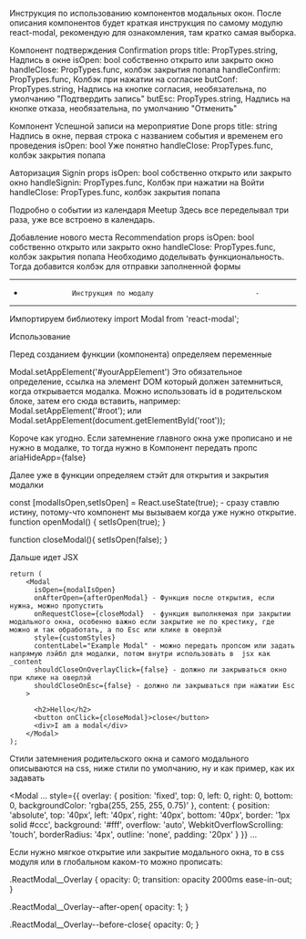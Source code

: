 Инструкция по использованию компонентов модальных окон.
После описания компонентов будет краткая инструкция по самому модулю react-modal, рекомендую для ознакомления, там кратко самая выборка.

Компонент подтверждения Confirmation 
props 
  title: PropTypes.string, Надпись в окне
  isOpen: bool  собственно открыто или закрыто окно
  handleClose: PropTypes.func, колбэк закрытия попапа
  handleConfirm: PropTypes.func, Колбэк при нажатии на согласие
  butConf: PropTypes.string, Надпись на кнопке согласия, необязательна, по умолчанию "Подтвердить запись"
  butEsc: PropTypes.string, Надпись на кнопке отказа, необязательна, по умолчанию "Отменить"

Компонент Успешной записи на мероприятие Done
props
    title: string Надпись в окне, первая строка с названием события и временем его проведения
    isOpen: bool Уже понятно
  handleClose: PropTypes.func, колбэк закрытия попапа

Авторизация Signin
props
  isOpen: bool  собственно открыто или закрыто окно
  handleSignin: PropTypes.func, Колбэк при нажатии на Войти
  handleClose: PropTypes.func, колбэк закрытия попапа

Подробно о событии из календаря Meetup
Здесь все переделывал три раза, уже все встроено в календарь.

Добавление нового места Recommendation
props
  isOpen: bool  собственно открыто или закрыто окно
  handleClose: PropTypes.func, колбэк закрытия попапа
Необходимо доделывать функциональность. Тогда добавится колбэк для отправки заполненной формы




----------------------------------------------------------------
-                 Инструкция по модалу                         -
----------------------------------------------------------------

Импортируем библиотеку
import Modal from 'react-modal';

Использование

Перед созданием функции (компонента) определяем переменные

Modal.setAppElement('#yourAppElement')
Это обязательное определение, ссылка на элемент DOM который должен затемниться, когда открывается модалка.
Можно использовать id в родительском блоке, затем его сюда вставить, например:
Modal.setAppElement('#root');
или
Modal.setAppElement(document.getElementById('root'));

Короче как угодно.
Если затемнение главного окна уже прописано и не нужно в модалке, то тогда нужно в Компонент передать пропс 
ariaHideApp={false}

Далее уже в функции определяем стэйт для открытия и закрытия модалки

  const [modalIsOpen,setIsOpen] = React.useState(true); - сразу ставлю истину, потому-что компонент мы вызываем когда уже нужно открытие. 
  function openModal() {
    setIsOpen(true);
  }

  function closeModal(){
    setIsOpen(false);
  }

Дальше идет JSX 

    return (
        <Modal
          isOpen={modalIsOpen}
          onAfterOpen={afterOpenModal} - Функция после открытия, если нужна, можно пропустить
          onRequestClose={closeModal}  - функция выполняемая при закрытии модального окна, особенно важно если закрытие не по крестику, где можно и так обработать, а по Esc или клике в оверлэй
          style={customStyles}
          contentLabel="Example Modal" - можно передать пропсом или задать напрямую лэйбл для модалки, потом внутри использовать в  jsx как _content
          shouldCloseOnOverlayClick={false} - должно ли закрываться окно при клике на оверлэй
          shouldCloseOnEsc={false} - должно ли закрываться при нажатии Esc
        >

          <h2>Hello</h2>
          <button onClick={closeModal}>close</button>
          <div>I am a modal</div>
        </Modal>
    );

Стили затемнения родительского окна и самого модального описываются на css, ниже стили по умолчанию, ну и как пример, как их задавать

<Modal
  ...
  style={{
    overlay: {
      position: 'fixed',
      top: 0,
      left: 0,
      right: 0,
      bottom: 0,
      backgroundColor: 'rgba(255, 255, 255, 0.75)'
    },
    content: {
      position: 'absolute',
      top: '40px',
      left: '40px',
      right: '40px',
      bottom: '40px',
      border: '1px solid #ccc',
      background: '#fff',
      overflow: 'auto',
      WebkitOverflowScrolling: 'touch',
      borderRadius: '4px',
      outline: 'none',
      padding: '20px'
    }
  }}
  ...
>
Если нужно мягкое открытие или закрытие модального окна, то в css модуля или в глобальном каком-то можно прописать:

.ReactModal__Overlay {
    opacity: 0;
    transition: opacity 2000ms ease-in-out;
}

.ReactModal__Overlay--after-open{
    opacity: 1;
}

.ReactModal__Overlay--before-close{
    opacity: 0;
}
